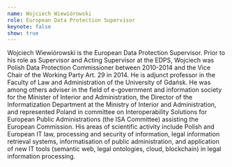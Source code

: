 ```yaml
---
name: Wojciech Wiewiórowski
role: European Data Protection Supervisor
keynote: false
show: true
---
```


Wojciech Wiewiórowski is the European Data Protection Supervisor. Prior to his role as Supervisor and Acting Supervisor at the EDPS, Wojciech was Polish Data Protection Commissioner between 2010-2014 and the Vice Chair of the Working Party Art. 29 in 2014. He is adjunct professor in the Faculty of Law and Administration of the University of Gdańsk. He was among others adviser in the field of e-government and information society for the Minister of Interior and Administration, the Director of the Informatization Department at the Ministry of Interior and Administration, and represented Poland in committee on Interoperability Solutions for European Public Administrations (the ISA Committee) assisting the European Commission. His areas of scientific activity include Polish and European IT law, processing and security of information, legal information retrieval systems, informatisation of public administration, and application of new IT tools (semantic web, legal ontologies, cloud, blockchain) in legal information processing.